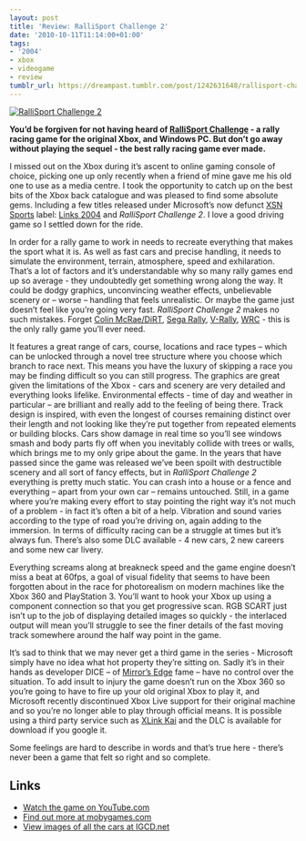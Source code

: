 ```yaml
---
layout: post
title: 'Review: RalliSport Challenge 2'
date: '2010-10-11T11:14:00+01:00'
tags:
- '2004'
- xbox
- videogame
- review
tumblr_url: https://dreampast.tumblr.com/post/1242631648/rallisport-challenge-2
---
```

[![RalliSport Challenge 2](https://64.media.tumblr.com/tumblr_la0zwhKO3I1qbfpni.jpg)](http://dreampast.tumblr.com/post/1242631648/rallisport-challenge-2)

**You’d be forgiven for not having heard of [RalliSport Challenge](http://www.mobygames.com/game/rallisport-challenge) - a rally racing game for the original Xbox, and Windows PC. But don’t go away without playing the sequel - the best rally racing game ever made.**

I missed out on the Xbox during it’s ascent to online gaming console of choice, picking one up only recently when a friend of mine gave me his old one to use as a media centre. I took the opportunity to catch up on the best bits of the Xbox back catalogue and was pleased to find some absolute gems. Including a few titles released under Microsoft’s now defunct [XSN Sports](http://en.wikipedia.org/wiki/XSN_Sports) label: [Links 2004](http://www.mobygames.com/game/links-2004) and _RalliSport Challenge 2_. I love a good driving game so I settled down for the ride.

In order for a rally game to work in needs to recreate everything that makes the sport what it is. As well as fast cars and precise handling, it needs to simulate the environment, terrain, atmosphere, speed and exhilaration. That’s a lot of factors and it’s understandable why so many rally games end up so average - they undoubtedly get something wrong along the way. It could be dodgy graphics, unconvincing weather effects, unbelievable scenery or – worse – handling that feels unrealistic. Or maybe the game just doesn’t feel like you’re going very fast. _RalliSport Challenge 2_ makes no such mistakes. Forget [Colin McRae/DiRT](http://www.mobygames.com/game-group/colin-mcrae-rally-series), [Sega Rally](http://www.mobygames.com/game-group/sega-rally-series), [V-Rally](http://www.mobygames.com/game-group/v-rally-series), [WRC](http://www.mobygames.com/game-group/fia-wrc-licensees) - this is the only rally game you’ll ever need.

It features a great range of cars, course, locations and race types – which can be unlocked through a novel tree structure where you choose which branch to race next. This means you have the luxury of skipping a race you may be finding difficult so you can still progress. The graphics are great given the limitations of the Xbox - cars and scenery are very detailed and everything looks lifelike. Environmental effects - time of day and weather in particular – are brilliant and really add to the feeling of being there. Track design is inspired, with even the longest of courses remaining distinct over their length and not looking like they’re put together from repeated elements or building blocks. Cars show damage in real time so you’ll see windows smash and body parts fly off when you inevitably collide with trees or walls, which brings me to my only gripe about the game. In the years that have passed since the game was released we’ve been spoilt with destructible scenery and all sort of fancy effects, but in _RalliSport Challenge 2_ everything is pretty much static. You can crash into a house or a fence and everything – apart from your own car – remains untouched. Still, in a game where you’re making every effort to stay pointing the right way it’s not much of a problem - in fact it’s often a bit of a help. Vibration and sound varies according to the type of road you’re driving on, again adding to the immersion. In terms of difficulty racing can be a struggle at times but it’s always fun. There’s also some DLC available - 4 new cars, 2 new careers and some new car livery.

Everything screams along at breakneck speed and the game engine doesn’t miss a beat at 60fps, a goal of visual fidelity that seems to have been forgotten about in the race for photorealism on modern machines like the Xbox 360 and PlayStation 3. You’ll want to hook your Xbox up using a component connection so that you get progressive scan. RGB SCART just isn’t up to the job of displaying detailed images so quickly - the interlaced output will mean you’ll struggle to see the finer details of the fast moving track somewhere around the half way point in the game.

It’s sad to think that we may never get a third game in the series - Microsoft simply have no idea what hot property they’re sitting on. Sadly it’s in their hands as developer DICE – of [Mirror’s Edge](http://www.mobygames.com/game/mirrors-edge) fame – have no control over the situation. To add insult to injury the game doesn’t run on the Xbox 360 so you’re going to have to fire up your old original Xbox to play it, and Microsoft recently discontinued Xbox Live support for their original machine and so you’re no longer able to play through official means. It is possible using a third party service such as [XLink Kai](http://www.teamxlink.co.uk/) and the DLC is available for download if you google it.

Some feelings are hard to describe in words and that’s true here - there’s never been a game that felt so right and so complete.

## Links

- [Watch the game on YouTube.com](http://www.youtube.com/watch?v=oBmxhmOfVu8)
- [Find out more at mobygames.com](http://www.mobygames.com/game/rallisport-challenge-2)
- [View images of all the cars at IGCD.net](http://www.igcd.net/movie.php?id=19842082)